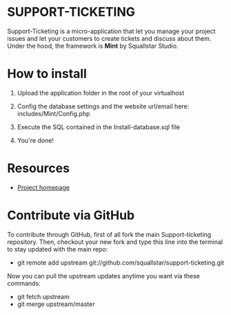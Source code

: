 # SUPPORT-TICKETING

Support-Ticketing is a micro-application that let you manage your project issues and let your customers to create tickets and discuss about them.
Under the hood, the framework is **Mint** by Squallstar Studio.

# How to install

1. Upload the application folder in the root of your virtualhost

2. Config the database settings and the website url/email here: includes/Mint/Config.php

3. Execute the SQL contained in the Install-database.sql file

4. You're done!

# Resources

 * [Project homepage](https://github.com/squallstar/support-ticketing)

# Contribute via GitHub

To contribute through GitHub, first of all fork the main Support-ticketing repository.
Then, checkout your new fork and type this line into the terminal to stay updated with the main repo:

 * git remote add upstream git://github.com/squallstar/support-ticketing.git

Now you can pull the upstream updates anytime you want via these commands:

 * git fetch upstream
 * git merge upstream/master
